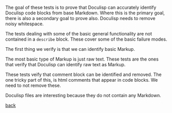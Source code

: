 <!--
(dl
    (section-meta
        (title First Stage Parser)
        (subtitle The "Document" Parser)
    )
)
-->

The goal of these tests is to prove that Doculisp can accurately identify Doculisp code blocks from base Markdown. Where this is the primary goal, there is also a secondary goal to prove also. Doculisp needs to remove noisy whitespace. 

<!-- (dl (# General Functionality)) -->

The tests dealing with some of the basic general functionality are not contained in a `describe` block. These cover some of the basic failure modes.

<!-- (dl (# Parsing Markup)) -->

The first thing we verify is that we can identify basic Markup.

<!-- (dl (## Text)) -->

The most basic type of Markup is just raw text. These tests are the ones that verify that Doculisp can identify raw text as Markup.

<!-- (dl (## html comments)) -->

These tests veify that comment block can be identified and removed. The one tricky part of this, is html comments that appear in code blocks. We need to not remove these.

<!-- (dl (# Parsing .dlisp Files)) -->

Doculisp files are interesting because they do not contain any Markdown.

[back](<!-- (dl (get-path mains)) -->)<!-- this is a bad link. -->
